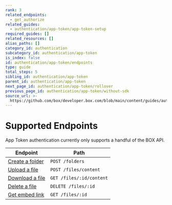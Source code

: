 ```yaml
---
rank: 3
related_endpoints:
  - get_authorize
related_guides:
  - authentication/app-token/app-token-setup
required_guides: []
related_resources: []
alias_paths: []
category_id: authentication
subcategory_id: authentication/app-token
is_index: false
id: authentication/app-token/endpoints
type: guide
total_steps: 5
sibling_id: authentication/app-token
parent_id: authentication/app-token
next_page_id: authentication/app-token/rollover
previous_page_id: authentication/app-token/without-sdk
source_url: >-
  https://github.com/box/developer.box.com/blob/main/content/guides/authentication/app-token/endpoints.md
---
```

# Supported Endpoints

App Token authentication currently only supports a handful of the BOX API.

| Endpoint                                    | Path                     |
| ------------------------------------------- | ------------------------ |
| [Create a folder](e://post-folders)         | `POST /folders`          |
| [Upload a file](e://post-files-content)     | `POST /files/content`    |
| [Download a file](e://get-files-id-content) | `GET /files/:id/content` |
| [Delete a file](e://delete-files-id)        | `DELETE /files/:id`      |
| [Get embed link](e://get-files-id)          | `GET /files/:id`         |
